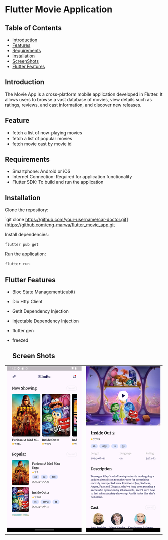 # Flutter Movie Application

## **Table of Contents**

* [Introduction](#introduction)
* [Features](#features)
* [Requirements](#requirements)
* [Installation](#installation)
* [ScreenShots](#screenshots)
* [Flutter Features](#flutter-features)

##   Introduction

  The Movie App is a cross-platform mobile application developed in Flutter. It allows users to browse a vast database of movies, view details such as ratings, reviews, and cast information, and discover new releases.


## Feature

* fetch a list of now-playing movies
* fetch a list of popular movies
* fetch movie cast by movie id

##   Requirements

*   Smartphone: Android or iOS
*   Internet Connection: Required for application functionality
*   Flutter SDK: To build and run the application

## Installation

Clone the repository:

`git clone https://github.com/your-username/car-doctor.git](https://github.com/eng-marwa/flutter_movie_app.git

Install dependencies:

`flutter pub get`

Run the application:

`flutter run`

## Flutter Features

* Bloc State Management(cubit)
* Dio Http Client
* GetIt Dependency Injection
* Injectable Dependency Injection
* flutter gen
* freezed

  ## Screen Shots
 <Table>
  <tr>
    <td><img src="https://github.com/eng-marwa/flutter_movie_app/blob/main/Screenshot_1720038149.png" width="400"></td>
    <td><img src="https://github.com/eng-marwa/flutter_movie_app/blob/main/Screenshot_1720039050.png" width="400"></td>
  </tr>
 </Table>
